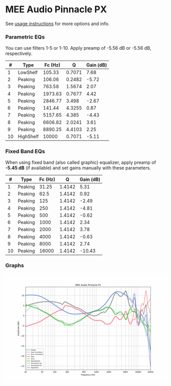 # MEE Audio Pinnacle PX
See [usage instructions](https://github.com/jaakkopasanen/AutoEq#usage) for more options and info.

### Parametric EQs
You can use filters 1-5 or 1-10. Apply preamp of -5.56 dB or -5.56 dB, respectively.

|   # | Type      |   Fc (Hz) |      Q |   Gain (dB) |
|-----|-----------|-----------|--------|-------------|
|   1 | LowShelf  |    105.33 | 0.7071 |        7.68 |
|   2 | Peaking   |    106.06 | 0.2482 |       -5.72 |
|   3 | Peaking   |    763.58 | 1.5674 |        2.07 |
|   4 | Peaking   |   1973.63 | 0.7677 |        4.42 |
|   5 | Peaking   |   2846.77 | 3.498  |       -2.67 |
|   6 | Peaking   |    141.44 | 4.3255 |        0.87 |
|   7 | Peaking   |   5157.65 | 4.385  |       -4.43 |
|   8 | Peaking   |   6606.82 | 2.0241 |        3.61 |
|   9 | Peaking   |   8890.25 | 4.4103 |        2.25 |
|  10 | HighShelf |  10000    | 0.7071 |       -5.11 |

### Fixed Band EQs
When using fixed band (also called graphic) equalizer, apply preamp of **-5.45 dB** (if available) and set gains manually with these parameters.

|   # | Type    |   Fc (Hz) |      Q |   Gain (dB) |
|-----|---------|-----------|--------|-------------|
|   1 | Peaking |     31.25 | 1.4142 |        5.31 |
|   2 | Peaking |     62.5  | 1.4142 |        0.92 |
|   3 | Peaking |    125    | 1.4142 |       -2.49 |
|   4 | Peaking |    250    | 1.4142 |       -4.81 |
|   5 | Peaking |    500    | 1.4142 |       -0.62 |
|   6 | Peaking |   1000    | 1.4142 |        2.34 |
|   7 | Peaking |   2000    | 1.4142 |        3.78 |
|   8 | Peaking |   4000    | 1.4142 |       -0.63 |
|   9 | Peaking |   8000    | 1.4142 |        2.74 |
|  10 | Peaking |  16000    | 1.4142 |      -10.43 |

### Graphs
![](./MEE%20Audio%20Pinnacle%20PX.png)
